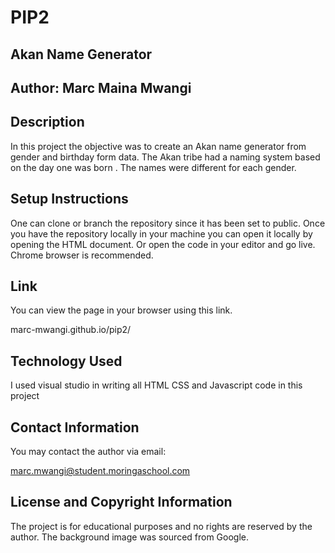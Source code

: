 # PIP2
## Akan Name Generator
## Author: Marc Maina Mwangi
## Description
In this project the objective was to create an Akan name generator from gender and birthday form data. The Akan tribe had a naming system based on the day one was born . The names were different for each gender.
## Setup Instructions
One can clone or branch the repository since it has been set to public. Once you have the repository locally in your machine you can open it locally by opening the HTML document. Or open the code in your editor and go live. Chrome browser is recommended.
## Link
You can view the page in your browser using this link.

marc-mwangi.github.io/pip2/

## Technology Used
I used visual studio in writing all HTML CSS and Javascript code in this project
## Contact Information
You may contact the author via email:

marc.mwangi@student.moringaschool.com

## License and Copyright Information
The project is for educational purposes and no rights are reserved by the author. The background image was sourced from Google.
